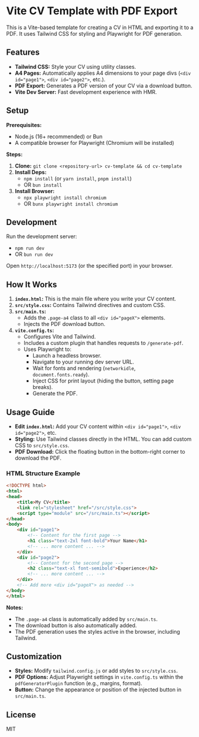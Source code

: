 # Vite CV Template with PDF Export

This is a Vite-based template for creating a CV in HTML and exporting it to a PDF.
It uses Tailwind CSS for styling and Playwright for PDF generation.

## Features

*   **Tailwind CSS:** Style your CV using utility classes.
*   **A4 Pages:** Automatically applies A4 dimensions to your page divs (`<div id="page1">`, `<div id="page2">`, etc.).
*   **PDF Export:** Generates a PDF version of your CV via a download button.
*   **Vite Dev Server:** Fast development experience with HMR.

## Setup

**Prerequisites:**

*   Node.js (16+ recommended) or Bun
*   A compatible browser for Playwright (Chromium will be installed)

**Steps:**

1.  **Clone:** `git clone <repository-url> cv-template && cd cv-template`
2.  **Install Deps:**
    *   `npm install` (or `yarn install`, `pnpm install`)
    *   OR `bun install`
3.  **Install Browser:**
    *   `npx playwright install chromium`
    *   OR `bunx playwright install chromium`

## Development

Run the development server:

*   `npm run dev`
*   OR `bun run dev`

Open `http://localhost:5173` (or the specified port) in your browser.

## How It Works

1.  **`index.html`:** This is the main file where you write your CV content.
2.  **`src/style.css`:** Contains Tailwind directives and custom CSS.
3.  **`src/main.ts`:**
    *   Adds the `.page-a4` class to all `<div id="pageX">` elements.
    *   Injects the PDF download button.
4.  **`vite.config.ts`:**
    *   Configures Vite and Tailwind.
    *   Includes a custom plugin that handles requests to `/generate-pdf`.
    *   Uses Playwright to:
        *   Launch a headless browser.
        *   Navigate to your running dev server URL.
        *   Wait for fonts and rendering (`networkidle`, `document.fonts.ready`).
        *   Inject CSS for print layout (hiding the button, setting page breaks).
        *   Generate the PDF.

## Usage Guide

*   **Edit `index.html`:** Add your CV content within `<div id="page1">`, `<div id="page2">`, etc.
*   **Styling:** Use Tailwind classes directly in the HTML. You can add custom CSS to `src/style.css`.
*   **PDF Download:** Click the floating button in the bottom-right corner to download the PDF.

### HTML Structure Example

```html
<!DOCTYPE html>
<html>
<head>
    <title>My CV</title>
    <link rel="stylesheet" href="/src/style.css">
    <script type="module" src="/src/main.ts"></script>
</head>
<body>
    <div id="page1">
        <!-- Content for the first page -->
        <h1 class="text-2xl font-bold">Your Name</h1>
        <!-- ... more content ... -->
    </div>
    <div id="page2">
        <!-- Content for the second page -->
        <h2 class="text-xl font-semibold">Experience</h2>
        <!-- ... more content ... -->
    </div>
    <!-- Add more <div id="pageX"> as needed -->
</body>
</html>
```

**Notes:**

*   The `.page-a4` class is automatically added by `src/main.ts`.
*   The download button is also automatically added.
*   The PDF generation uses the styles active in the browser, including Tailwind.

## Customization

*   **Styles:** Modify `tailwind.config.js` or add styles to `src/style.css`.
*   **PDF Options:** Adjust Playwright settings in `vite.config.ts` within the `pdfGeneratorPlugin` function (e.g., margins, format).
*   **Button:** Change the appearance or position of the injected button in `src/main.ts`.

## License

MIT
